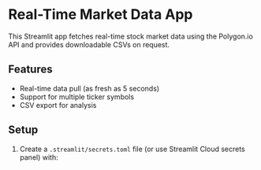 # Real-Time Market Data App

This Streamlit app fetches real-time stock market data using the Polygon.io API and provides downloadable CSVs on request.

## Features
- Real-time data pull (as fresh as 5 seconds)
- Support for multiple ticker symbols
- CSV export for analysis

## Setup
1. Create a `.streamlit/secrets.toml` file (or use Streamlit Cloud secrets panel) with:
